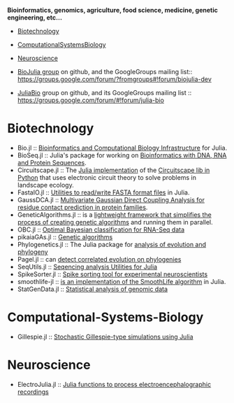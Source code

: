 **Bioinformatics, genomics, agriculture, food science, medicine, genetic engineering, etc...**

* [Biotechnology](#biotechnology)
* [ComputationalSystemsBiology](#computationalsystemsbiology)
* [Neuroscience](#neuroscience)


* [BioJulia group](https://github.com/BioJulia) on github, and the GoogleGroups mailing list:: https://groups.google.com/forum/?fromgroups#!forum/biojulia-dev
* [JuliaBio](https://github.com/JuliaBio) group on github, and its GoogleGroups mailing list :: https://groups.google.com/forum/#!forum/julia-bio


# Biotechnology
* Bio.jl :: [Bioinformatics and Computational Biology Infrastructure](https://github.com/BioJulia/Bio.jl) for Julia.
* BioSeq.jl :: Julia's package for working on [Bioinformatics with DNA, RNA and Protein Sequences](https://github.com/diegozea/BioSeq.jl).
* Circuitscape.jl :: The [Julia implementation](https://github.com/tanmaykm/Circuitscape.jl) of the [Circuitscape lib in Python](http://www.circuitscape.org/) that uses electronic circuit theory to solve problems in landscape ecology.
* FastaIO.jl :: [Utilities to read/write FASTA format files](https://github.com/carlobaldassi/FastaIO.jl) in Julia.
* GaussDCA.jl :: [Multivariate Gaussian Direct Coupling Analysis for residue contact prediction in protein families](https://github.com/carlobaldassi/GaussDCA.jl).
* GeneticAlgorithms.jl :: is a [lightweight framework that simplifies the process of creating genetic algorithms](https://github.com/forio/GeneticAlgorithms.jl) and running them in parallel.
* OBC.jl :: [Optimal Bayesian classification for RNA-Seq data](https://github.com/binarybana/OBC.jl)
* pikaiaGAs.jl :: [Genetic algorithms](https://github.com/tmeits/pikaiaGAs.jl)
* Phylogenetics.jl :: The Julia package for [analysis of evolution and phylogeny](https://github.com/Ward9250/Phylogenetics.jl)
* Pagel.jl :: can [detect correlated evolution on phylogenies](https://github.com/porterjamesj/Pagel.jl)
* SeqUtils.jl :: [Seqencing analysis Utilities for Julia](https://github.com/nlhepler/SeqUtils.jl)
* SpikeSorter.jl :: [Spike sorting tool for experimental neuroscientists](https://github.com/grero/SpikeSorter.jl)
* smoothlife-jl :: [is an implementation of the SmoothLife algorithm](https://github.com/jamak/smoothlife-jl) in Julia.
* StatGenData.jl :: [Statistical analysis of genomic data](https://github.com/dmbates/StatGenData.jl)


# Computational-Systems-Biology
* Gillespie.jl :: [Stochastic Gillespie-type simulations using Julia](https://github.com/sdwfrost/Gillespie.jl)

# Neuroscience
* ElectroJulia.jl :: [Julia functions to process electroencephalographic recordings](https://github.com/sam81/ElectroJulia.jl)





